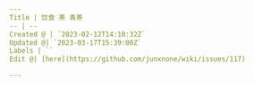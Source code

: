 ```yaml
---
Title | 饮食 茶 青茶
-- | --
Created @ | `2023-02-12T14:10:32Z`
Updated @| `2023-03-17T15:39:00Z`
Labels | ``
Edit @| [here](https://github.com/junxnone/wiki/issues/117)

---
```


